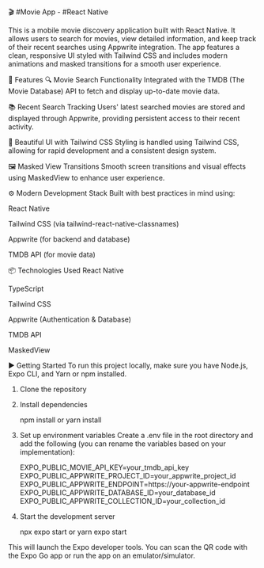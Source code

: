 🎬 #Movie App - #React Native

This is a mobile movie discovery application built with React Native. It allows users to search for movies, view detailed information, and keep track of their recent searches using Appwrite integration. The app features a clean, responsive UI styled with Tailwind CSS and includes modern animations and masked transitions for a smooth user experience.

🚀 Features
🔍 Movie Search Functionality
Integrated with the TMDB (The Movie Database) API to fetch and display up-to-date movie data.

📚 Recent Search Tracking
Users' latest searched movies are stored and displayed through Appwrite, providing persistent access to their recent activity.

🎨 Beautiful UI with Tailwind CSS
Styling is handled using Tailwind CSS, allowing for rapid development and a consistent design system.

🖼️ Masked View Transitions
Smooth screen transitions and visual effects using MaskedView to enhance user experience.

⚙️ Modern Development Stack
Built with best practices in mind using:

React Native

Tailwind CSS (via tailwind-react-native-classnames)

Appwrite (for backend and database)

TMDB API (for movie data)

📦 Technologies Used
React Native

TypeScript

Tailwind CSS

Appwrite (Authentication & Database)

TMDB API

MaskedView

▶️ Getting Started
To run this project locally, make sure you have Node.js, Expo CLI, and Yarn or npm installed.

1. Clone the repository
2. Install dependencies
   
   npm install
   or
   yarn install
   
3. Set up environment variables
   Create a .env file in the root directory and add the following (you can rename the variables based on your implementation):
   
   EXPO_PUBLIC_MOVIE_API_KEY=your_tmdb_api_key
   EXPO_PUBLIC_APPWRITE_PROJECT_ID=your_appwrite_project_id
   EXPO_PUBLIC_APPWRITE_ENDPOINT=https://your-appwrite-endpoint
   EXPO_PUBLIC_APPWRITE_DATABASE_ID=your_database_id
   EXPO_PUBLIC_APPWRITE_COLLECTION_ID=your_collection_id
   
5. Start the development server

   npx expo start
   or
   yarn expo start

This will launch the Expo developer tools. You can scan the QR code with the Expo Go app or run the app on an emulator/simulator.
